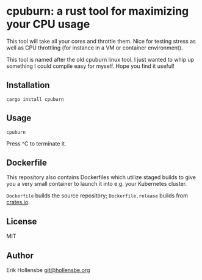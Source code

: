 # cpuburn: a rust tool for maximizing your CPU usage

This tool will take all your cores and throttle them. Nice for testing stress
as well as CPU throttling (for instance in a VM or container environment).

This tool is named after the old cpuburn linux tool. I just wanted to whip up
something I could compile easy for myself. Hope you find it useful!

## Installation

```
cargo install cpuburn
```

## Usage

```
cpuburn
```

Press ^C to terminate it.

## Dockerfile

This repository also contains Dockerfiles which utilize staged builds to
give you a very small container to launch it into e.g. your Kubernetes cluster.

`Dockerfile` builds the source repository; `Dockerfile.release` builds from
[crates.io](https://crates.io/crate/cpuburn).

## License

MIT

## Author

Erik Hollensbe <git@hollensbe.org>
